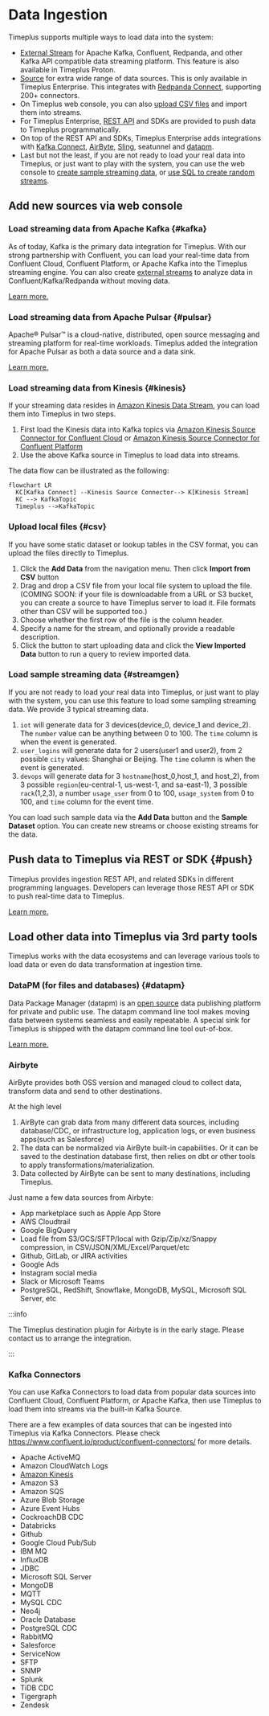 # Data Ingestion

Timeplus supports multiple ways to load data into the system:

- [External Stream](external-stream) for Apache Kafka, Confluent, Redpanda, and other Kafka API compatible data streaming platform. This feature is also available in Timeplus Proton.
- [Source](source) for extra wide range of data sources. This is only available in Timeplus Enterprise. This integrates with [Redpanda Connect](https://redpanda.com/connect), supporting 200+ connectors.
- On Timeplus web console, you can also [upload CSV files](#csv) and import them into streams.
- For Timeplus Enterprise, [REST API](ingest-api) and SDKs are provided to push data to Timeplus programmatically.
- On top of the REST API and SDKs, Timeplus Enterprise adds integrations with [Kafka Connect](kafka-connect), [AirByte](https://airbyte.com/connectors/timeplus), [Sling](sling), seatunnel and [datapm](datapm).
- Last but not the least, if you are not ready to load your real data into Timeplus, or just want to play with the system, you can use the web console to [create sample streaming data](#streamgen), or [use SQL to create random streams](proton-create-stream#create-random-stream).

## Add new sources via web console

### Load streaming data from Apache Kafka {#kafka}

As of today, Kafka is the primary data integration for Timeplus. With our strong partnership with Confluent, you can load your real-time data from Confluent Cloud, Confluent Platform, or Apache Kafka into the Timeplus streaming engine. You can also create [external streams](working-with-streams#external_stream) to analyze data in Confluent/Kafka/Redpanda without moving data.

[Learn more.](kafka-source)

### Load streaming data from Apache Pulsar {#pulsar}

Apache® Pulsar™ is a cloud-native, distributed, open source messaging and streaming platform for real-time workloads. Timeplus added the integration for Apache Pulsar as both a data source and a data sink.

[Learn more.](pulsar-source)

### Load streaming data from Kinesis {#kinesis}

If your streaming data resides in [Amazon Kinesis Data Stream](https://aws.amazon.com/kinesis/data-streams/), you can load them into Timeplus in two steps.

1.  First load the Kinesis data into Kafka topics via [Amazon Kinesis Source Connector for Confluent Cloud](https://docs.confluent.io/cloud/current/connectors/cc-kinesis-source.html) or [Amazon Kinesis Source Connector for Confluent Platform](https://docs.confluent.io/kafka-connect-kinesis/current/overview.html)
2.  Use the above Kafka source in Timeplus to load data into streams.

The data flow can be illustrated as the following:

```mermaid
flowchart LR
  KC[Kafka Connect] --Kinesis Source Connector--> K[Kinesis Stream]
  KC --> KafkaTopic
  Timeplus -->KafkaTopic
```

### Upload local files {#csv}

If you have some static dataset or lookup tables in the CSV format, you can upload the files directly to Timeplus.

1. Click the **Add Data** from the navigation menu. Then click **Import from CSV** button
2. Drag and drop a CSV file from your local file system to upload the file. (COMING SOON: if your file is downloadable from a URL or S3 bucket, you can create a source to have Timeplus server to load it. File formats other than CSV will be supported too.)
3. Choose whether the first row of the file is the column header.
4. Specify a name for the stream, and optionally provide a readable description.
5. Click the button to start uploading data and click the **View Imported Data** button to run a query to review imported data.

### Load sample streaming data {#streamgen}

If you are not ready to load your real data into Timeplus, or just want to play with the system, you can use this feature to load some sampling streaming data. We provide 3 typical streaming data.

1. `iot` will generate data for 3 devices(device_0, device_1 and device_2). The `number` value can be anything between 0 to 100. The `time` column is when the event is generated.
2. `user_logins` will generate data for 2 users(user1 and user2), from 2 possible `city` values: Shanghai or Beijing. The `time` column is when the event is generated.
3. `devops` will generate data for 3 `hostname`(host_0,host_1, and host_2), from 3 possible `region`(eu-central-1, us-west-1, and sa-east-1), 3 possible `rack`(1,2,3), a number `usage_user` from 0 to 100, `usage_system` from 0 to 100, and `time` column for the event time.

You can load such sample data via the **Add Data** button and the **Sample Dataset** option. You can create new streams or choose existing streams for the data.

## Push data to Timeplus via REST or SDK {#push}

Timeplus provides ingestion REST API, and related SDKs in different programming languages. Developers can leverage those REST API or SDK to push real-time data to Timeplus.

[Learn more.](ingest-api)

## Load other data into Timeplus via 3rd party tools

Timeplus works with the data ecosystems and can leverage various tools to load data or even do data transformation at ingestion time.

### DataPM (for files and databases) {#datapm}

Data Package Manager (datapm) is an [open source](https://github.com/big-armor/datapm) data publishing platform for private and public use. The datapm command line tool makes moving data between systems seamless and easily repeatable. A special sink for Timeplus is shipped with the datapm command line tool out-of-box.

[Learn more.](datapm)

### Airbyte

AirByte provides both OSS version and managed cloud to collect data, transform data and send to other destinations.

At the high level

1. AirByte can grab data from many different data sources, including database/CDC, or infrastructure log, application logs, or even business apps(such as Salesforce)
2. The data can be normalized via AirByte built-in capabilities. Or it can be saved to the destination database first, then relies on dbt or other tools to apply transformations/materialization.
3. Data collected by AirByte can be sent to many destinations, including Timeplus.

Just name a few data sources from Airbyte:

- App marketplace such as Apple App Store
- AWS Cloudtrail
- Google BigQuery
- Load file from S3/GCS/SFTP/local with Gzip/Zip/xz/Snappy compression, in CSV/JSON/XML/Excel/Parquet/etc
- Github, GitLab, or JIRA activities
- Google Ads
- Instagram social media
- Slack or Microsoft Teams
- PostgreSQL, RedShift, Snowflake, MongoDB, MySQL, Microsoft SQL Server, etc

:::info

The Timeplus destination plugin for Airbyte is in the early stage. Please contact us to arrange the integration.

:::

### Kafka Connectors

You can use Kafka Connectors to load data from popular data sources into Confluent Cloud, Confluent Platform, or Apache Kafka, then use Timeplus to load them into streams via the built-in Kafka Source.

There are a few examples of data sources that can be ingested into Timeplus via Kafka Connectors. Please check https://www.confluent.io/product/confluent-connectors/ for more details.

- Apache ActiveMQ
- Amazon CloudWatch Logs
- [Amazon Kinesis](#kinesis)
- Amazon S3
- Amazon SQS
- Azure Blob Storage
- Azure Event Hubs
- CockroachDB CDC
- Databricks
- Github
- Google Cloud Pub/Sub
- IBM MQ
- InfluxDB
- JDBC
- Microsoft SQL Server
- MongoDB
- MQTT
- MySQL CDC
- Neo4j
- Oracle Database
- PostgreSQL CDC
- RabbitMQ
- Salesforce
- ServiceNow
- SFTP
- SNMP
- Splunk
- TiDB CDC
- Tigergraph
- Zendesk
